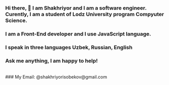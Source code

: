 ### Hi there, 👋 I am Shakhriyor and I am a software engineer.  Curently, I am a student of Lodz University program Compyuter Science.
### I am a Front-End developer and  I use JavaScript language. 
### I speak in three languages Uzbek, Russian, English
### Ask me anything, I am happy to help!
<br/>
### My Email: @shakhriyorisobekov@gmail.com
